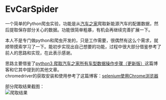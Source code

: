 # EvCarSpider
一个简单的Python爬虫实验，功能是从[汽车之家][1]爬取新能源汽车的配置数据，然后提取保存部分关心的数据。功能很简单粗暴，有机会再继续完善扩展一下。

本人不是专门做python和爬虫开发的，只是工作需要，很偶然有这么个需求，就顺带摸索学习了一下。能初步实现出自己想要的功能，过程中很大部分借鉴参考了
前人的思路和实现，在此表示感谢。

思路主要借鉴了[python3 爬取汽车之家所有车型数据操作步骤（更新版）][2]这篇博客和它其中提到的其他文章。<br>
chromedriver的获取安装和使用参考了这篇博客：[selenium使用Chrome浏览器][3]

部分爬取结果截图：<br>
![爬取结果](https://github.com/ChinaStyle812/EvCarSpider/blob/master/result_sample.png)

[1]: www.autohome.com.cn
[2]: https://www.cnblogs.com/kangz/p/10011348.html
[3]: https://blog.csdn.net/sdzhr/article/details/82660860
